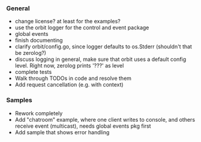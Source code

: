 ### General
- change license? at least for the examples?
- use the orbit logger for the control and event package
- global events
- finish documenting
- clarify orbit/config.go, since logger defaults to os.Stderr (shouldn't that be zerolog?)
- discuss logging in general, make sure that orbit uses a default config level. Right now, zerolog prints '???' as level
- complete tests
- Walk through TODOs in code and resolve them
- Add request cancellation (e.g. with context) 

### Samples
- Rework completely
- Add "chatroom" example, where one client writes to console, and others receive event (multicast), needs global events pkg first 
- Add sample that shows error handling